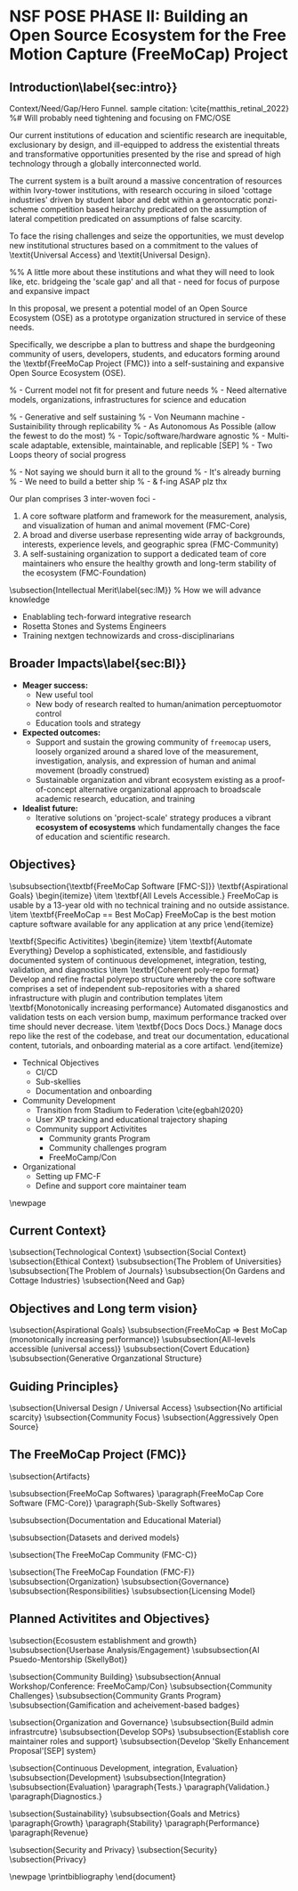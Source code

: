 # NSF POSE PHASE II: Building an Open Source Ecosystem for the Free Motion Capture (FreeMoCap) Project
## Introduction\label{sec:intro}}
 Context/Need/Gap/Hero Funnel. 
 sample citation: \cite{matthis_retinal_2022} 
%# Will probably need tightening and focusing on FMC/OSE

Our current institutions of education and scientific research are inequitable, exclusionary by design, and ill-equipped to address the existential threats and transformative opportunities presented by the rise and spread of high technology through a globally interconnected world.

The current system is a built around a massive concentration of resources within Ivory-tower institutions, with research occuring in siloed 'cottage industries' driven by student labor and debt within a gerontocratic ponzi-scheme competition based heirarchy predicated on the assumption of lateral competition predicated on assumptions of false scarcity. 

To face the rising challenges and seize the opportunities, we must develop new institutional structures based on a commitment to the values of \textit{Universal Access} and \textit{Universal Design}. 

%% A little more about these institutions and what they will need to look like, etc. bridgeing the 'scale gap' and all that - need for focus of purpose and expansive impact 

In this proposal, we present a potential model of an Open Source Ecosystem (OSE) as a prototype organization structured in service of these needs. 

Specifically, we descripbe a plan to buttress and shape the burdgeoning community of users, developers, students, and educators forming around the \textbf{FreeMoCap Project (FMC)} into a self-sustaining and expansive Open Source Ecosystem (OSE). 

% - Current model not fit for present and future needs
% - Need alternative models, organizations, infrastructures for science and education

%   - Generative and self sustaining
%     - Von Neumann machine - Sustainibility through replicability
%   - As Autonomous As Possible (allow the fewest to do the most)
%   - Topic/software/hardware agnostic
%   - Multi-scale adaptable, extensible, maintainable, and replicable [SEP]
% - Two Loops theory of social progress

%   - Not saying we should burn it all to the ground
%     - It's already burning
%   - We need to build a better ship
%     - & f-ing ASAP plz thx

Our plan comprises 3 inter-woven foci - 

1. A core software platform and framework for the measurement, analysis, and visualization of human and animal movement (FMC-Core)
2. A broad and diverse userbase representing wide array of backgrounds, interests, experience levels, and geographic sprea (FMC-Community)
3. A self-sustaining organization to support a dedicated team of core maintainers who ensure the healthy growth and long-term stability of the ecosystem (FMC-Foundation)



\subsection{Intellectual Merit\label{sec:IM}}
% How we will advance knowledge 
 
- Enablabling tech-forward integrative research
- Rosetta Stones and Systems Engineers
- Training nextgen technowizards and cross-disciplinarians

## Broader Impacts\label{sec:BI}}
- **Meager success:**
  - New useful tool
  - New body of research realted to human/animation perceptuomotor control
  - Education tools and strategy
- **Expected outcomes:**
  - Support and sustain the growing community of `freemocap` users, loosely organized around a shared love of the measurement, investigation, analysis, and expression of human and animal movement (broadly construed) 
  - Sustainable organization and vibrant ecosystem existing as a proof-of-concept alternative organizational approach to broadscale academic research, education, and training
- **Idealist future:**
  - Iterative solutions on 'project-scale' strategy produces a vibrant **ecosystem of ecosystems** which fundamentally changes the face of education and scientific research.

## Objectives} 

\subsubsection{\textbf{FreeMoCap Software [FMC-S]}}
\textbf{Aspirational Goals}
\begin{itemize}
  \item \textbf{All Levels Accessible.} FreeMoCap is usable by a 13-year old with no technical training and no outside assistance.
  \item \textbf{FreeMoCap == Best MoCap} FreeMoCap is the best motion capture software available for any application at any price
\end{itemize}

\textbf{Specific Activitites}
\begin{itemize}
  \item \textbf{Automate Everything} Develop a sophisticated, extensible, and fastidiously documented system of continuous developmenet, integration, testing, validation, and diagnostics
  \item \textbf{Coherent poly-repo format} Develop and refine fractal polyrepo structure whereby the core software comprises a set of independent sub-repositories with a shared infrastructure with plugin and contribution templates
  \item \textbf{Monotonically increasing performance} Automated disganostics and validation tests on each version bump, maximum performance tracked over time should never decrease. 
  \item \textbf{Docs Docs Docs.} Manage docs repo like the rest of the codebase, and treat our documentation, educational content, tutorials, and onboarding material as a core artifact. 
\end{itemize}

 - Technical Objectives
    - CI/CD
    - Sub-skellies
    - Documentation and onboarding
 - Community Development
    - Transition from Stadium to Federation \cite{egbahl2020}
    - User XP tracking and educational trajectory shaping
    - Community support Activitites
      - Community grants Program
      - Community challenges program 
      - FreeMoCamp/Con
 - Organizational 
    - Setting up FMC-F
    - Define and support core maintainer team

\newpage

## Current Context}
\subsection{Technological Context}
\subsection{Social Context}
\subsection{Ethical Context}
\subsubsection{The Problem of Universities}
\subsubsection{The Problem of Journals}
\subsubsection{On Gardens and Cottage Industries}
\subsection{Need and Gap}

## Objectives and Long term vision}
\subsection{Aspirational Goals}
\subsubsection{FreeMoCap => Best MoCap (monotonically increasing performance)}
\subsubsection{All-levels accessible (universal access)}
\subsubsection{Covert Education}
\subsubsection{Generative Organzational Structure}


## Guiding Principles}
\subsection{Universal Design / Universal Access}
\subsection{No artificial scarcity}
\subsection{Community Focus}
\subsection{Aggressively Open Source}


## The FreeMoCap Project (FMC)}

\subsection{Artifacts}

\subsubsection{FreeMoCap Softwares}
\paragraph{FreeMoCap Core Software (FMC-Core)}
\paragraph{Sub-Skelly Softwares}

\subsubsection{Documentation and Educational Material}

\subsubsection{Datasets and derived models}


\subsection{The FreeMoCap Community (FMC-C)}

\subsection{The FreeMoCap Foundation (FMC-F)}
\subsubsection{Organization}
\subsubsection{Governance}
\subsubsection{Responsibilities}
\subsubsection{Licensing Model}

## Planned Activitites and Objectives}

\subsection{Ecosustem establishment and growth}
\subsubsection{Userbase Analysis/Engagement}
\subsubsection{AI Psuedo-Mentorship (SkellyBot)}

\subsection{Community Building}
\subsubsection{Annual Workshop/Conference: FreeMoCamp/Con}
\subsubsection{Community Challenges}
\subsubsection{Community Grants Program}
\subsubsection{Gamification and acheivement-based badges}

\subsection{Organization and Governance}
\subsubsection{Build admin infrastrcutre}
\subsubsection{Develop SOPs}
\subsubsection{Establish core maintainer roles and support}
\subsubsection{Develop 'Skelly Enhancement Proposal'[SEP] system}

\subsection{Continuous Development, integration, Evaluation}
\subsubsection{Development}
\subsubsection{Integration}
\subsubsection{Evaluation}
\paragraph{Tests.}
\paragraph{Validation.}
\paragraph{Diagnostics.}

\subsection{Sustainability}
\subsubsection{Goals and Metrics}
\paragraph{Growth}
\paragraph{Stability}
\paragraph{Performance}
\paragraph{Revenue}

\subsection{Security and Privacy}
\subsection{Security}
\subsection{Privacy}

\newpage
\printbibliography
\end{document}